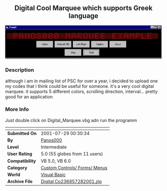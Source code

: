 ﻿<div align="center">

## Digital Cool Marquee which supports Greek language

<img src="PIC20017281734573262.jpg">
</div>

### Description

although i am in mailing list of PSC for over a year, i decided to upload one my codes that i think could be useful for someone. it's a very cool digital marquee. it supports 5 different colors, scrolling direction, interval... pretty good for an application
 
### More Info
 
Just double click on Digital_Marquee.vbg adn run the programm


<span>             |<span>
---                |---
**Submitted On**   |2001-07-29 00:30:34
**By**             |[Panos000](https://github.com/Planet-Source-Code/PSCIndex/blob/master/ByAuthor/panos000.md)
**Level**          |Intermediate
**User Rating**    |5.0 (55 globes from 11 users)
**Compatibility**  |VB 5\.0, VB 6\.0
**Category**       |[Custom Controls/ Forms/  Menus](https://github.com/Planet-Source-Code/PSCIndex/blob/master/ByCategory/custom-controls-forms-menus__1-4.md)
**World**          |[Visual Basic](https://github.com/Planet-Source-Code/PSCIndex/blob/master/ByWorld/visual-basic.md)
**Archive File**   |[Digital Co236857282001\.zip](https://github.com/Planet-Source-Code/panos000-digital-cool-marquee-which-supports-greek-language__1-25611/archive/master.zip)








